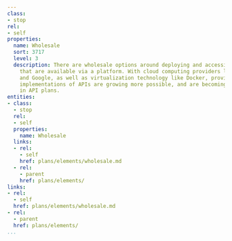 ```yaml
---
class:
- stop
rel:
- self
properties:
  name: Wholesale
  sort: 3717
  level: 3
  description: There are wholesale options around deploying and accessing resources
    that are available via a platform. With cloud computing providers like AWS, Heroku,
    and Google, as well as virtualization technology like Docker, providing wholesale
    implementations of APIs are growing more possible, and are becoming more commonplace
    in API plans.
entities:
- class:
  - stop
  rel:
  - self
  properties:
    name: Wholesale
  links:
  - rel:
    - self
    href: plans/elements/wholesale.md
  - rel:
    - parent
    href: plans/elements/
links:
- rel:
  - self
  href: plans/elements/wholesale.md
- rel:
  - parent
  href: plans/elements/
...
```

